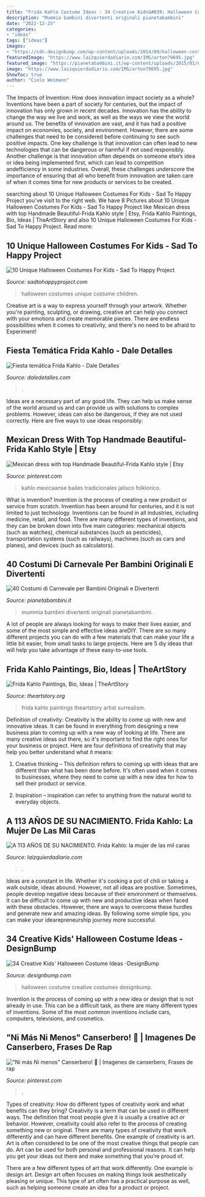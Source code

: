 ```yaml
---
title: "Frida Kahlo Costume Ideas : 34 Creative Kids&#039; Halloween Costume Ideas -designbump"
description: "Mummia bambini divertenti originali pianetabambini"
date: "2022-12-25"
categories:
- "ideas"
tags: ["ideas"]
images:
- "https://cdn.designbump.com/wp-content/uploads/2014/09/halloween-costumes-for-kids-5.jpg"
featuredImage: "https://www.laizquierdadiario.com/IMG/arton79695.jpg"
featured_image: "https://pianetabambini.it/wp-content/uploads/2015/01/Costume-Mummia-Carnevale.jpg"
image: "https://www.laizquierdadiario.com/IMG/arton79695.jpg"
ShowToc: true
author: "Cielo Weimann"
---
```



The Impacts of Invention: How does innovation impact society as a whole?
Inventions have been a part of society for centuries, but the impact of innovation has only grown in recent decades. Innovation has the ability to change the way we live and work, as well as the ways we view the world around us. The benefits of innovation are vast, and it has had a positive impact on economies, society, and environment. However, there are some challenges that need to be considered before continuing to see such positive impacts. One key challenge is that innovation can often lead to new technologies that can be dangerous or harmful if not used responsibly. Another challenge is that innovation often depends on someone else’s idea or idea being implemented first, which can lead to competition andefficiency in some industries. Overall, these challenges underscore the importance of ensuring that all who benefit from innovation are taken care of when it comes time for new products or services to be created.

	

		
searching about 10 Unique Halloween Costumes For Kids - Sad To Happy Project you've visit to the right web. We have 8 Pictures about 10 Unique Halloween Costumes For Kids - Sad To Happy Project like Mexican dress with top Handmade Beautiful-Frida Kahlo style | Etsy, Frida Kahlo Paintings, Bio, Ideas | TheArtStory and also 10 Unique Halloween Costumes For Kids - Sad To Happy Project. Read more:
		
    
## 10 Unique Halloween Costumes For Kids - Sad To Happy Project

<img loading=lazy src="https://sadtohappyproject.com/wp-content/uploads/2014/10/children-halloween-costumes111.png" onerror="this.onerror=null;this.src='https://tse2.mm.bing.net/th?id=OIP.H-EoxkP9hWAQ4Nu3W7ZgRwHaKf&amp;pid=15.1';" alt="10 Unique Halloween Costumes For Kids - Sad To Happy Project">

_Source: sadtohappyproject.com_

>halloween costumes unique costume children. 

	

Creative art is a way to express yourself through your artwork. Whether you're painting, sculpting, or drawing, creative art can help you connect with your emotions and create memorable pieces. There are endless possibilities when it comes to creativity, and there's no need to be afraid to Experiment!

    
## Fiesta Temática Frida Kahlo - Dale Detalles

<img loading=lazy src="https://i0.wp.com/www.daledetalles.com/wp-content/uploads/2016/08/fiesta-frida-kahlo33.jpg" onerror="this.onerror=null;this.src='https://tse1.mm.bing.net/th?id=OIP.UdsZhDFxVm-TYA-ohu-O3AHaLH&amp;pid=15.1';" alt="Fiesta temática Frida Kahlo - Dale Detalles">

_Source: daledetalles.com_

>. 

	

Ideas are a necessary part of any good life. They can help us make sense of the world around us and can provide us with solutions to complex problems. However, ideas can also be dangerous, if they are not used correctly. Here are five ways to use ideas responsibly: 

    
## Mexican Dress With Top Handmade Beautiful-Frida Kahlo Style | Etsy

<img loading=lazy src="https://i.pinimg.com/originals/37/08/4e/37084e3b87731fd2644bc12a6accd36a.jpg" onerror="this.onerror=null;this.src='https://tse2.mm.bing.net/th?id=OIP.DMM1PH2PUFc60b7SKrDuBQHaMl&amp;pid=15.1';" alt="Mexican dress with top Handmade Beautiful-Frida Kahlo style | Etsy">

_Source: pinterest.com_

>kahlo mexicaanse bailes tradicionales jalisco folklorico. 

	

What is invention?
Invention is the process of creating a new product or service from scratch. Invention has been around for centuries, and it is not limited to just technology. Inventions can be found in all industries, including medicine, retail, and food. There are many different types of inventions, and they can be broken down into five main categories: mechanical objects (such as watches), chemical substances (such as pesticides), transportation systems (such as railways), machines (such as cars and planes), and devices (such as calculators).

    
## 40 Costumi Di Carnevale Per Bambini Originali E Divertenti

<img loading=lazy src="https://pianetabambini.it/wp-content/uploads/2015/01/Costume-Mummia-Carnevale.jpg" onerror="this.onerror=null;this.src='https://tse4.mm.bing.net/th?id=OIP.gmt8qZ5Jfzo5q8YUleqn2AHaLH&amp;pid=15.1';" alt="40 Costumi di Carnevale per Bambini Originali e Divertenti">

_Source: pianetabambini.it_

>mummia bambini divertenti originali pianetabambini. 

	

A lot of people are always looking for ways to make their lives easier, and some of the most simple and effective ideas areDIY. There are so many different projects you can do with a few materials that can make your life a little bit easier, from small tasks to large projects. Here are 5 diy ideas that will help you take advantage of these easy-to-use tools.

    
## Frida Kahlo Paintings, Bio, Ideas | TheArtStory

<img loading=lazy src="https://www.theartstory.org/images20/hero/profile/kahlo_frida.jpg?4" onerror="this.onerror=null;this.src='https://tse1.mm.bing.net/th?id=OIP.cLuZRuJsmRB-M88LSvn-rAHaFO&amp;pid=15.1';" alt="Frida Kahlo Paintings, Bio, Ideas | TheArtStory">

_Source: theartstory.org_

>frida kahlo paintings theartstory artist surrealism. 

	

Definition of creativity:
Creativity is the ability to come up with new and innovative ideas. It can be found in everything from designing a new business plan to coming up with a new way of looking at life. There are many creative ideas out there, so it's important to find the right ones for your business or project. Here are four definitions of creativity that may help you better understand what it means: 
1. Creative thinking – This definition refers to coming up with ideas that are different than what has been done before. It's often used when it comes to businesses, where they need to come up with a new idea for how to sell their product or service. 

2. Inspiration – inspiration can refer to anything from the natural world to everyday objects.

    
## A 113 AÑOS DE SU NACIMIENTO. Frida Kahlo: La Mujer De Las Mil Caras

<img loading=lazy src="https://www.laizquierdadiario.com/IMG/arton79695.jpg" onerror="this.onerror=null;this.src='https://tse2.mm.bing.net/th?id=OIP.1834ItqZSQeiQXx46eAJigHaFB&amp;pid=15.1';" alt="A 113 AÑOS DE SU NACIMIENTO. Frida Kahlo: la mujer de las mil caras">

_Source: laizquierdadiario.com_

>. 

	

Ideas are a constant in life. Whether it's cooking a pot of chili or taking a walk outside, ideas abound. However, not all ideas are positive. Sometimes, people develop negative ideas because of their environment or themselves. It can be difficult to come up with new and productive ideas when faced with these obstacles. However, there are ways to overcome these hurdles and generate new and amazing ideas. By following some simple tips, you can make your idearepreneurship journey more successful.

    
## 34 Creative Kids&#039; Halloween Costume Ideas -DesignBump

<img loading=lazy src="https://cdn.designbump.com/wp-content/uploads/2014/09/halloween-costumes-for-kids-5.jpg" onerror="this.onerror=null;this.src='https://tse2.mm.bing.net/th?id=OIP.Rxit5utY8YuBOCYT3VqRHAHaJ8&amp;pid=15.1';" alt="34 Creative Kids&#039; Halloween Costume Ideas -DesignBump">

_Source: designbump.com_

>halloween costume creative costumes designbump. 

	

Invention is the process of coming up with a new idea or design that is not already in use. This can be a difficult task, as there are many different types of inventions. Some of the most common inventions include cars, computers, televisions, and cosmetics.

    
## &quot;Ni Más Ni Menos&quot; Canserbero! 🌹 | Imagenes De Canserbero, Frases De Rap

<img loading=lazy src="https://i.pinimg.com/736x/49/da/5f/49da5fa9f8107210da44f171ba5c4146.jpg" onerror="this.onerror=null;this.src='https://tse1.mm.bing.net/th?id=OIP.m6SY_FyBs64HpntvDVKxxAHaF9&amp;pid=15.1';" alt="&quot;Ni más Ni menos&quot; Canserbero! 🌹 | Imagenes de canserbero, Frases de rap">

_Source: pinterest.com_

>. 

	

Types of creativity: How do different types of creativity work and what benefits can they bring?
Creativity is a term that can be used in different ways. The definition that most people give it is usually a creative act or behavior. However, creativity could also refer to the process of creating something new or original. There are many types of creativity that work differently and can have different benefits. 
One example of creativity is art. Art is often considered to be one of the most creative things that people can do. Art can be used for both personal and professional reasons. It can help you get your ideas out there and make something that you’re proud of. 

There are a few different types of art that work differently. One example is design art. Design art often focuses on making things look aesthetically pleasing or unique. This type of art often has a practical purpose as well, such as helping someone create an idea for a product or project.

